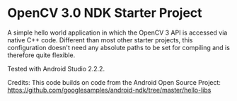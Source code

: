 # OpenCV 3.0 NDK Starter Project

A simple hello world application in which the OpenCV 3 API is accessed via native C++ code. 
Different than most other starter projects, this configuration doesn't need any absolute paths to be set for compiling and is therefore quite flexible.

Tested with Android Studio 2.2.2.

Credits:
This code builds on code from the Android Open Source Project:
https://github.com/googlesamples/android-ndk/tree/master/hello-libs
